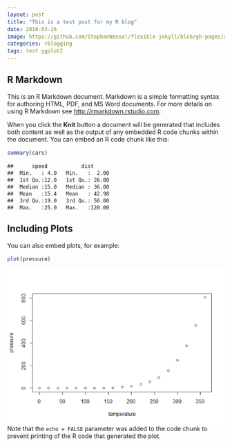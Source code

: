 ```yaml
---
layout: post
title: "This is a test post for my R blog"
date: 2018-03-26
image: https://github.com/StephanWensel/flexible-jekyll/blob/gh-pages/assets/img/i-rest.jpg
categories: rblogging
tags: test ggplot2
---
```


R Markdown
----------
This is an R Markdown document. Markdown is a simple formatting syntax for authoring HTML, PDF, and MS Word documents. For more details on using R Markdown see <http://rmarkdown.rstudio.com>.

When you click the **Knit** button a document will be generated that includes both content as well as the output of any embedded R code chunks within the document. You can embed an R code chunk like this:

``` r
summary(cars)
```

    ##      speed           dist       
    ##  Min.   : 4.0   Min.   :  2.00  
    ##  1st Qu.:12.0   1st Qu.: 26.00  
    ##  Median :15.0   Median : 36.00  
    ##  Mean   :15.4   Mean   : 42.98  
    ##  3rd Qu.:19.0   3rd Qu.: 56.00  
    ##  Max.   :25.0   Max.   :120.00

Including Plots
---------------

You can also embed plots, for example:

``` r
plot(pressure)
```
![blobdidu](https://github.com/StephanWensel/flexible-jekyll/blob/gh-pages/assets/img/pressure-1.png?raw=true)
Note that the `echo = FALSE` parameter was added to the code chunk to prevent printing of the R code that generated the plot.
